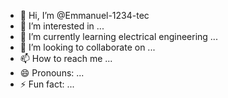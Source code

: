 - 👋 Hi, I’m @Emmanuel-1234-tec
- 👀 I’m interested in ...
- 🌱 I’m currently learning electrical engineering ...
- 💞️ I’m looking to collaborate on ...
- 📫 How to reach me ...
- 😄 Pronouns: ...
- ⚡ Fun fact: ...

<!---
Emmanuel-1234-tec/Emmanuel-1234-tec is a ✨ special ✨ repository because its `README.md` (this file) appears on your GitHub profile.
You can click the Preview link to take a look at your changes.
--->

